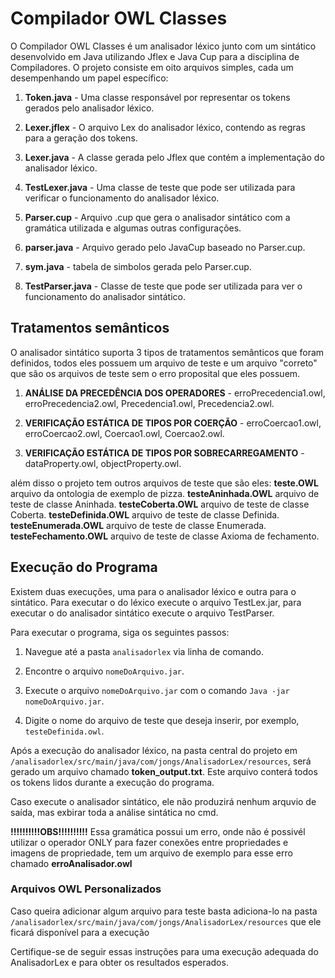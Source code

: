# Compilador OWL Classes

O Compilador OWL Classes é um analisador léxico junto com um sintático desenvolvido em Java utilizando Jflex e Java Cup para a disciplina de Compiladores. O projeto consiste em oito arquivos simples, cada um desempenhando um papel específico:

1. **Token.java** - Uma classe responsável por representar os tokens gerados pelo analisador léxico.

2. **Lexer.jflex** - O arquivo Lex do analisador léxico, contendo as regras para a geração dos tokens.

3. **Lexer.java** - A classe gerada pelo Jflex que contém a implementação do analisador léxico.

4. **TestLexer.java** - Uma classe de teste que pode ser utilizada para verificar o funcionamento do analisador léxico.

5. **Parser.cup** - Arquivo .cup que gera o analisador sintático com a gramática utilizada e algumas outras configurações.

6. **parser.java** - Arquivo gerado pelo JavaCup baseado no Parser.cup.

7. **sym.java** - tabela de simbolos gerada pelo Parser.cup.

8. **TestParser.java** - Classe de teste que pode ser utilizada para ver o funcionamento do analisador sintático.

## Tratamentos semânticos
O analisador sintático suporta 3 tipos de tratamentos semânticos que foram definidos, todos eles possuem um arquivo de teste e um arquivo "correto" que são os arquivos de teste sem o erro proposital que eles possuem.

1. **ANÁLISE DA PRECEDÊNCIA DOS OPERADORES** - erroPrecedencia1.owl, erroPrecedencia2.owl, Precedencia1.owl, Precedencia2.owl.

2. **VERIFICAÇÃO ESTÁTICA DE TIPOS POR COERÇÃO** - erroCoercao1.owl, erroCoercao2.owl, Coercao1.owl, Coercao2.owl.

3. **VERIFICAÇÃO ESTÁTICA DE TIPOS POR SOBRECARREGAMENTO** - dataProperty.owl, objectProperty.owl.


além disso o projeto tem outros arquivos de teste que são eles: 
**teste.OWL** arquivo da ontologia de exemplo de pizza.
**testeAninhada.OWL** arquivo de teste de classe Aninhada.
**testeCoberta.OWL** arquivo de teste de classe Coberta.
**testeDefinida.OWL** arquivo de teste de classe Definida.
**testeEnumerada.OWL** arquivo de teste de classe Enumerada.
**testeFechamento.OWL** arquivo de teste de classe Axioma de fechamento.

## Execução do Programa
Existem duas execuções, uma para o analisador léxico e outra para o sintático. Para executar o do léxico execute o arquivo TestLex.jar, para executar o do analisador sintático
execute o arquivo TestParser.

Para executar o programa, siga os seguintes passos:

1. Navegue até a pasta `analisadorlex` via linha de comando.

2. Encontre o arquivo `nomeDoArquivo.jar`.

3. Execute o arquivo `nomeDoArquivo.jar` com o comando `Java -jar nomeDoArquivo.jar`.

4. Digite o nome do arquivo de teste que deseja inserir, por exemplo, `testeDefinida.owl`.

Após a execução do analisador léxico, na pasta central do projeto em `/analisadorlex/src/main/java/com/jongs/AnalisadorLex/resources`, será gerado um arquivo chamado **token_output.txt**. Este arquivo conterá todos os tokens lidos durante a execução do programa.

Caso execute o analisador sintático, ele não produzirá nenhum arquvio de saída, mas exbirar toda a análise sintática no cmd.

**!!!!!!!!!!OBS!!!!!!!!!!**
Essa gramática possui um erro, onde não é possivél utilizar o operador ONLY para fazer conexões entre propriedades e imagens de propriedade, tem um arquivo de exemplo para esse erro chamado **erroAnalisador.owl**
### Arquivos OWL Personalizados
Caso queira adicionar algum arquivo para teste basta adiciona-lo na pasta `/analisadorlex/src/main/java/com/jongs/AnalisadorLex/resources` que ele ficará disponível para a execução

Certifique-se de seguir essas instruções para uma execução adequada do AnalisadorLex e para obter os resultados esperados.

